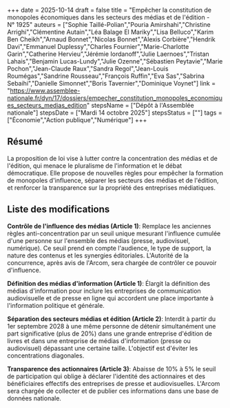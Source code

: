 +++
date = 2025-10-14
draft = false
title = "Empêcher la constitution de monopoles économiques dans les secteurs des médias et de l'édition - N° 1925"
auteurs = ["Sophie Taillé-Polian","Pouria Amirshahi","Christine Arrighi","Clémentine Autain","Léa Balage El Mariky","Lisa Belluco","Karim Ben Cheikh","Arnaud Bonnet","Nicolas Bonnet","Alexis Corbière","Hendrik Davi","Emmanuel Duplessy","Charles Fournier","Marie-Charlotte Garin","Catherine Hervieu","Jérémie Iordanoff","Julie Laernoes","Tristan Lahais","Benjamin Lucas-Lundy","Julie Ozenne","Sébastien Peytavie","Marie Pochon","Jean-Claude Raux","Sandra Regol","Jean-Louis Roumégas","Sandrine Rousseau","François Ruffin","Eva Sas","Sabrina Sebaihi","Danielle Simonnet","Boris Tavernier","Dominique Voynet"]
link = "https://www.assemblee-nationale.fr/dyn/17/dossiers/empecher_constitution_monopoles_economiques_secteurs_medias_edition"
stepsName = ["Dépôt à l'Assemblée nationale"]
stepsDate = ["Mardi 14 octobre 2025"]
stepsStatus = [""]
tags = ["Économie","Action publique","Numérique"]
+++

## Résumé

La proposition de loi vise à lutter contre la concentration des médias et de l'édition, qui menace le pluralisme de l'information et le débat démocratique. Elle propose de nouvelles règles pour empêcher la formation de monopoles d'influence, séparer les secteurs des médias et de l'édition, et renforcer la transparence sur la propriété des entreprises médiatiques.

## Liste des modifications

**Contrôle de l'influence des médias (Article 1)**: Remplace les anciennes règles anti-concentration par un seuil unique mesurant l'influence cumulée d'une personne sur l'ensemble des médias (presse, audiovisuel, numérique). Ce seuil prend en compte l'audience, le type de support, la nature des contenus et les synergies éditoriales. L'Autorité de la concurrence, après avis de l'Arcom, sera chargée de contrôler ce pouvoir d'influence.

**Définition des médias d'information (Article 1)**: Élargit la définition des médias d'information pour inclure les entreprises de communication audiovisuelle et de presse en ligne qui accordent une place importante à l'information politique et générale.

**Séparation des secteurs médias et édition (Article 2)**: Interdit à partir du 1er septembre 2028 à une même personne de détenir simultanément une part significative (plus de 20%) dans une grande entreprise d'édition de livres et dans une entreprise de médias d'information (presse ou audiovisuel) dépassant une certaine taille. L'objectif est d'éviter les concentrations diagonales.

**Transparence des actionnaires (Article 3)**: Abaisse de 10% à 5% le seuil de participation qui oblige à déclarer l'identité des actionnaires et des bénéficiaires effectifs des entreprises de presse et audiovisuelles. L'Arcom sera chargée de collecter et de publier ces informations dans une base de données nationale.
